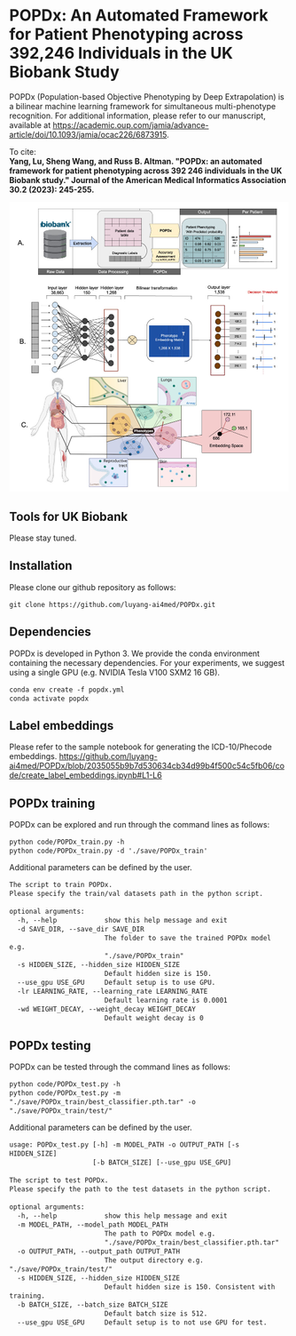 # POPDx: An Automated Framework for Patient Phenotyping across 392,246 Individuals in the UK Biobank Study 
POPDx (Population-based Objective Phenotyping by Deep Extrapolation) is a bilinear machine learning framework for simultaneous multi-phenotype recognition. For additional information, please refer to our manuscript, available at https://academic.oup.com/jamia/advance-article/doi/10.1093/jamia/ocac226/6873915. 

To cite: \
**Yang, Lu, Sheng Wang, and Russ B. Altman. "POPDx: an automated framework for patient phenotyping across 392 246 individuals in the UK Biobank study." Journal of the American Medical Informatics Association 30.2 (2023): 245-255.**


<img src="blob/overview.jpg" width="600" >

## Tools for UK Biobank
Please stay tuned. 

## Installation
Please clone our github repository as follows:
```
git clone https://github.com/luyang-ai4med/POPDx.git
```
## Dependencies
POPDx is developed in Python 3. We provide the conda environment containing the necessary dependencies. 
For your experiments, we suggest using a single GPU (e.g. NVIDIA Tesla V100 SXM2 16 GB). 
```
conda env create -f popdx.yml
conda activate popdx
```
## Label embeddings 
Please refer to the sample notebook for generating the ICD-10/Phecode embeddings. 
https://github.com/luyang-ai4med/POPDx/blob/2035055b9b7d530634cb34d99b4f500c54c5fb06/code/create_label_embeddings.ipynb#L1-L6

## POPDx training
POPDx can be explored and run through the command lines as follows: 
```
python code/POPDx_train.py -h
python code/POPDx_train.py -d './save/POPDx_train' 
```
Additional parameters can be defined by the user. 

```
The script to train POPDx. 
Please specify the train/val datasets path in the python script.

optional arguments:
  -h, --help            show this help message and exit
  -d SAVE_DIR, --save_dir SAVE_DIR
                        The folder to save the trained POPDx model e.g.
                        "./save/POPDx_train"
  -s HIDDEN_SIZE, --hidden_size HIDDEN_SIZE
                        Default hidden size is 150.
  --use_gpu USE_GPU     Default setup is to use GPU.
  -lr LEARNING_RATE, --learning_rate LEARNING_RATE
                        Default learning rate is 0.0001
  -wd WEIGHT_DECAY, --weight_decay WEIGHT_DECAY
                        Default weight decay is 0
```
## POPDx testing
POPDx can be tested through the command lines as follows: 
```
python code/POPDx_test.py -h 
python code/POPDx_test.py -m "./save/POPDx_train/best_classifier.pth.tar" -o "./save/POPDx_train/test/"
```
Additional parameters can be defined by the user. 
```
usage: POPDx_test.py [-h] -m MODEL_PATH -o OUTPUT_PATH [-s HIDDEN_SIZE]
                     [-b BATCH_SIZE] [--use_gpu USE_GPU]

The script to test POPDx. 
Please specify the path to the test datasets in the python script.

optional arguments:
  -h, --help            show this help message and exit
  -m MODEL_PATH, --model_path MODEL_PATH
                        The path to POPDx model e.g.
                        "./save/POPDx_train/best_classifier.pth.tar"
  -o OUTPUT_PATH, --output_path OUTPUT_PATH
                        The output directory e.g. "./save/POPDx_train/test/"
  -s HIDDEN_SIZE, --hidden_size HIDDEN_SIZE
                        Default hidden size is 150. Consistent with training.
  -b BATCH_SIZE, --batch_size BATCH_SIZE
                        Default batch size is 512.
  --use_gpu USE_GPU     Default setup is to not use GPU for test.
```
